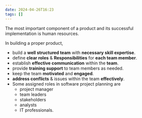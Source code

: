 ```yaml
---
date: 2024-04-26T16:23
tags: []
---
```

The most important component of a product and its successful implementation is human resources.

In building a proper product,
- build a **well structured team** with **necessary skill expertise**.
- define **clear roles** & **Responsibilities** for **each team member**.
- establish **effective communication** within the **team**.
- provide **training support** to team members as needed.
- keep the team **motivated** and **engaged**.
- **address conflicts** & issues within the team **effectively**.
- Some assigned roles in software project planning are 
	- project manager
	- team leaders
	- stakeholders
	- analysts
	- IT professionals.
